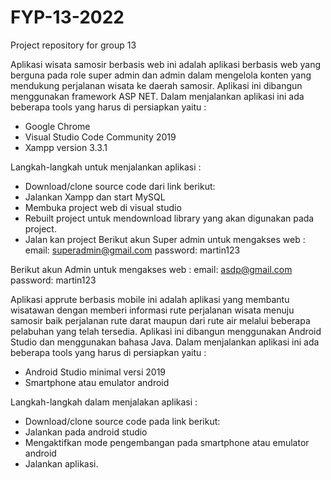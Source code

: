 # FYP-13-2022
Project repository for group 13

Aplikasi wisata samosir berbasis web ini adalah aplikasi berbasis web yang berguna pada role super admin dan admin dalam mengelola konten yang mendukung perjalanan wisata ke daerah samosir. 
Aplikasi ini dibangun menggunakan framework ASP NET.
Dalam menjalankan aplikasi ini ada beberapa tools yang harus di persiapkan yaitu :
- Google Chrome
- Visual Studio Code Community 2019
- Xampp version 3.3.1

Langkah-langkah untuk menjalankan aplikasi :
- Download/clone source code dari link berikut:
- Jalankan Xampp dan start MySQL
- Membuka project web di visual studio
- Rebuilt project untuk mendownload library yang akan digunakan pada project.
- Jalan kan project
Berikut akun Super admin untuk mengakses web :
email: superadmin@gmail.com
password: martin123

Berikut akun Admin untuk mengakses web :
email: asdp@gmail.com
password: martin123

Aplikasi apprute berbasis mobile ini adalah aplikasi yang membantu wisatawan dengan memberi informasi rute perjalanan wisata menuju samosir baik perjalanan rute darat maupun dari rute air melalui beberapa pelabuhan yang telah tersedia. Aplikasi ini dibangun menggunakan Android Studio dan menggunakan bahasa Java.
Dalam menjalankan aplikasi ini ada beberapa tools yang harus di persiapkan yaitu :
- Android Studio minimal versi 2019
- Smartphone atau emulator android

Langkah-langkah dalam menjalakan aplikasi :
- Download/clone source code pada link berikut:
- Jalankan pada android studio
- Mengaktifkan mode pengembangan pada smartphone atau emulator android
- Jalankan aplikasi.